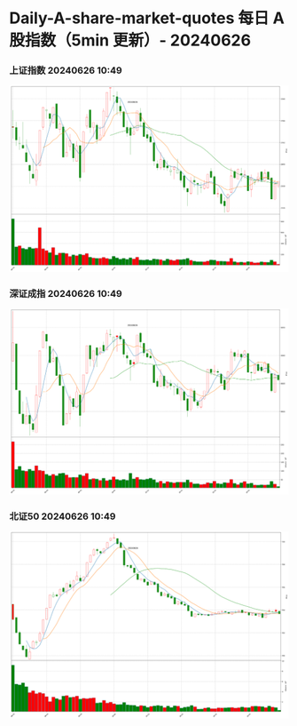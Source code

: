 
# Daily-A-share-market-quotes 每日 A 股指数（5min 更新）- 20240626

### 上证指数 20240626 10:49
![](./fig/2024/6/20240626-sh000001.png)

### 深证成指 20240626 10:49
![](./fig/2024/6/20240626-sz399001.png)

### 北证50 20240626 10:49
![](./fig/2024/6/20240626-bj899050.png)
